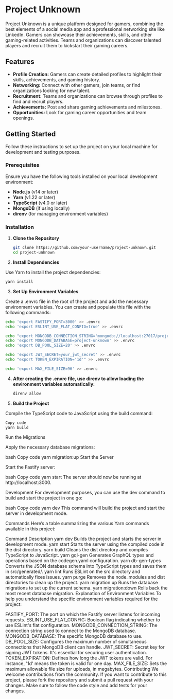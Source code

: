 # Project Unknown

Project Unknown is a unique platform designed for gamers, combining the best elements of a social media app and a professional networking site like LinkedIn. Gamers can showcase their achievements, skills, and other gaming-related activities. Teams and organizations can discover talented players and recruit them to kickstart their gaming careers.

## Features

- **Profile Creation:** Gamers can create detailed profiles to highlight their skills, achievements, and gaming history.
- **Networking:** Connect with other gamers, join teams, or find organizations looking for new talent.
- **Recruitment:** Teams and organizations can browse through profiles to find and recruit players.
- **Achievements:** Post and share gaming achievements and milestones.
- **Opportunities:** Look for gaming career opportunities and team openings.

## Getting Started

Follow these instructions to set up the project on your local machine for development and testing purposes.

### Prerequisites

Ensure you have the following tools installed on your local development environment:

- **Node.js** (v14 or later)
- **Yarn** (v1.22 or later)
- **TypeScript** (v4.0 or later)
- **MongoDB** (if using locally)
- **direnv** (for managing environment variables)

### Installation

1. **Clone the Repository**

   ```bash
   git clone https://github.com/your-username/project-unknown.git
   cd project-unknown 

2. **Install Dependencies**

Use Yarn to install the project dependencies:

   ```bash
   yarn install 
   ```

3. **Set Up Environment Variables**

Create a .envrc file in the root of the project and add the necessary environment variables. You can create and populate this file with the following commands:

   ```bash
   echo 'export FASTIFY_PORT=3000' >> .envrc
   echo 'export ESLINT_USE_FLAT_CONFIG=true' >> .envrc 

   echo "export MONGODB_CONNECTION_STRING='mongodb://localhost:27017/project-unknown'" >> .envrc
   echo 'export MONGODB_DATABASE=project-unknown' >> .envrc
   echo 'export DB_POOL_SIZE=20' >> .envrc

   echo 'export JWT_SECRET=your_jwt_secret' >> .envrc
   echo "export TOKEN_EXPIRATION='1d'" >> .envrc

   echo 'export MAX_FILE_SIZE=96' >> .envrc
   ```

4. **After creating the .envrc file, use direnv to allow loading the environment variables automatically:**

   ```bash
   direnv allow 
   ```


5. **Build the Project**

Compile the TypeScript code to JavaScript using the build command:

   ```bash
   Copy code
   yarn build
   ```
   Run the Migrations

Apply the necessary database migrations:

bash
Copy code
yarn migration:up
Start the Server

Start the Fastify server:

bash
Copy code
yarn start
The server should now be running at http://localhost:3000.

Development
For development purposes, you can use the dev command to build and start the project in one go:

bash
Copy code
yarn dev
This command will build the project and start the server in development mode.

Commands
Here’s a table summarizing the various Yarn commands available in this project:

Command	Description
yarn dev	Builds the project and starts the server in development mode.
yarn start	Starts the server using the compiled code in the dist directory.
yarn build	Cleans the dist directory and compiles TypeScript to JavaScript.
yarn gql-gen	Generates GraphQL types and operations based on the codegen.yaml configuration.
yarn db-gen-types	Converts the JSON database schema into TypeScript types and saves them in src/generated/.
yarn lint	Runs ESLint on the src directory and automatically fixes issues.
yarn purge	Removes the node_modules and dist directories to clean up the project.
yarn migration:up	Runs the database migrations to set up the current schema.
yarn migration:down	Rolls back the most recent database migration.
Explanation of Environment Variables
To help you understand the specific environment variables required for the project:

FASTIFY_PORT: The port on which the Fastify server listens for incoming requests.
ESLINT_USE_FLAT_CONFIG: Boolean flag indicating whether to use ESLint's flat configuration.
MONGODB_CONNECTION_STRING: The connection string used to connect to the MongoDB database.
MONGODB_DATABASE: The specific MongoDB database to use.
DB_POOL_SIZE: Configures the maximum number of simultaneous connections that MongoDB client can handle.
JWT_SECRET: Secret key for signing JWT tokens. It's essential for securing user authentication.
TOKEN_EXPIRATION: Defines how long the JWT tokens are valid. For instance, '1d' means the token is valid for one day.
MAX_FILE_SIZE: Sets the maximum allowable file size for uploads, in megabytes.
Contributing
We welcome contributions from the community. If you want to contribute to this project, please fork the repository and submit a pull request with your changes. Make sure to follow the code style and add tests for your changes.
